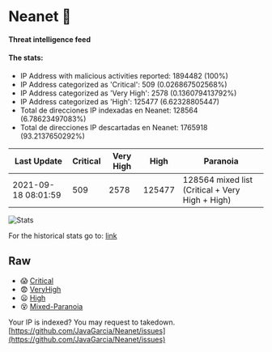 # Neanet :hocho:
#### Threat intelligence feed
#### The stats:

- IP Address with malicious activities reported: 1894482 (100%)
- IP Address categorized as 'Critical':  509 (0.026867502568%)
- IP Address categorized as 'Very High':  2578 (0.136079413792%)
- IP Address categorized as 'High':  125477 (6.62328805447)
- Total de direcciones IP indexadas en Neanet:  128564 (6.78623497083%)
- Total de direcciones IP descartadas en Neanet:  1765918 (93.2137650292%)

| Last Update | Critical | Very High | High | Paranoia |
| --- | --- | --- | --- | --- |
| 2021-09-18 08:01:59 | 509 | 2578 | 125477 | 128564 mixed list (Critical + Very High + High)|

![Stats](https://docs.google.com/spreadsheets/d/e/2PACX-1vSnaNMIXVabIpDJjufMlzH7poXnshF3mgd8Is1g9ytUEzVsP5my4Trn8f-xkoLLQ38xpL3HtmUexLo6/pubchart?oid=501124687&format=image)

For the historical stats go to: [link](/stats.csv)
## Raw
- :scream: [Critical](https://raw.githubusercontent.com/JavaGarcia/Neanet/master/blacklists/neanet_critical.txt)
- :fearful: [VeryHigh](https://raw.githubusercontent.com/JavaGarcia/Neanet/master/blacklists/neanet_veryHigh.txtt)
- :frowning: [High](https://raw.githubusercontent.com/JavaGarcia/Neanet/master/blacklists/neanet_high.txt)
- :dizzy_face: [Mixed-Paranoia](https://raw.githubusercontent.com/JavaGarcia/Neanet/master/blacklists/neanet_all.txt)


Your IP is indexed? You may request to takedown. [https://github.com/JavaGarcia/Neanet/issues](https://github.com/JavaGarcia/Neanet/issues)














































































































































































































































































































































































































































































































































































































































































































































































































































































































































































































































































































































































































































































































































































































































































































































































































































































































































































































































































































































































































































































































































































































































































































































































































































































































































































































































































































































































































































































































































































































































































































































































































































































































































































































































































































































































































































































































































































































































































































































































































































































































































































































































































































































































































































































































































































































































































































































































































































































































































































































































































































































































































































































































































































































































































































































































































































































































































































































































































































































































































































































































































































































































































































































































































































































































































































































































































































































































































































































































































































































































































































































































































































































































































































































































































































































































































































































































































































































































































































































































































































































































































































































































































































































































































































































































































































































































































































































































































































































































































































































































